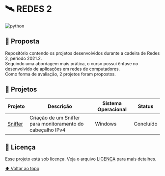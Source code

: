# 🛰️ REDES 2
![python](https://img.shields.io/badge/Python-14354C?style=for-the-badge&logo=python&logoColor=white)

## 🎯 Proposta

Repositório contendo os projetos desenvolvidos durante a cadeira de Redes 2, período 2021.2. </br>
Seguindo uma abordagem mais prática, o curso possui ênfase no desenvolvido de aplicações em redes de computadores. </br>
Como forma de avaliação, 2 projetos foram propostos.

## 🚀 Projetos

Projeto | Descrição | Sistema Operacional | Status
|---|---|--- |---
[Sniffer](#) | Criação de um Sniffer para monitoramento do cabeçalho IPv4 | Windows | Concluído

## 📝 Licença

Esse projeto está sob licença. Veja o arquivo [LICENÇA](LICENSE) para mais detalhes.

[⬆ Voltar ao topo](#%EF%B8%8F-redes-2)
